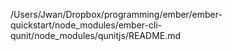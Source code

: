 /Users/Jwan/Dropbox/programming/ember/ember-quickstart/node_modules/ember-cli-qunit/node_modules/qunitjs/README.md